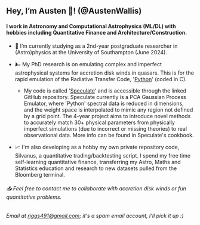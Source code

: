 ## Hey, I’m Austen 🖖! (@AustenWallis)

#### I work in Astronomy and Computational Astrophysics (ML/DL) with hobbies including Quantitative Finance and Architecture/Construction. 

- 📖 I’m currently studying as a 2nd-year postgraduate researcher in (Astro)physics at the University of Southampton (June 2024).

- 🌬️ My PhD research is on emulating complex and imperfect astrophysical systems for accretion disk winds in quasars. This is for the rapid emulation of the Radiative Transfer Code, '[Python](https://github.com/agnwinds/python)' (coded in C).
  - My code is called '[Speculate](https://github.com/AustenWallis/Speculate)' and is accessible through the linked GitHub repository. Speculate currently is a PCA Gaussian Process Emulator, where 'Python' spectral data is reduced in dimensions, and the weight space is interpolated to mimic any region not defined by a grid point. The 4-year project aims to introduce novel methods to accurately match 30+ physical parameters from physically imperfect simulations (due to incorrect or missing theories) to real observational data. More info can be found in Speculate's cookbook.

- 📈 I'm also developing as a hobby my own private repository code, Silvanus, a quantitative trading/backtesting script. I spend my free time self-learning quantitative finance, transferring my Astro, Maths and Statistics education and research to new datasets pulled from the Bloomberg terminal. 
  
###### 📥 Feel free to contact me to collaborate with accretion disk winds or fun quantitative problems.
###### Email at riggs491@gmail.com; it's a spam email account, I'll pick it up :)

<!---
AustenWallis/AustenWallis is a ✨ special ✨ repository because its `README.md` (this file) appears on your GitHub profile.
You can click the Preview link to take a look at your changes.
--->

